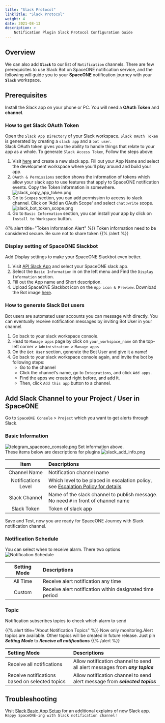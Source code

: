 ```yaml
---
title: "Slack Protocol"
linkTitle: "Slack Protocol"
weight: 4
date: 2021-08-13
description: >
    Notification Plugin Slack Protocol Configuration Guide
---
```


## Overview
We can also add **`Slack`** to our list of `Notification` channels. There are few prerequisites to use Slack Bot on SpaceONE notification service, and the following will guide you to your **SpaceONE** notification journey with your **`Slack`** workspace. 

## Prerequisites
Install the Slack app on your phone or PC. You will need a **OAuth Token** and **channel**. 

### How to get Slack OAuth Token
Open the   `Slack App Directory` of your Slack workspace. 
`Slack OAuth Token` is generated by creating a `slack app` and a `bot user`. <br>
Slack OAuth token gives you the ability to handle things that relate to your app as a whole. To generate `Slack Access Token`, Follow the steps above: <br>
1. Visit [here](https://api.slack.com/apps) and create a new slack app. Fill out your App Name and select the development workspace where you'll play around and build your app.
2. `OAuth & Permissions` section shows the information of tokens which allow your slack app to use features that apply to SpaceONE notification events. Copy the Token information in somewhere. <br>
![slack_copy_app_token.png](/ko/docs/guides/alert_manager/notification/notification_img/slack_copy_app_token.png)
3. Go to `Scopes` section, you can add permission to access to slack channel. Click on 'Add an OAuth Scope' and select `chat:write` scope.
![slack_bot_token_scope.png](/ko/docs/guides/alert_manager/notification/notification_img/slack_bot_token_scope.png)
3. Go to `Basic Information` section, you can install your app by click on `Install to Workspace` button.  

{{% alert title="Token Information Alert" %}}
Token information need to be considered secure. Be sure not to share token
{{% /alert %}}

### Display setting of SpaceONE Slackbot
Add Display settings to make your SpaceONE Slackbot even better.

1. Visit [API Slack App](https://api.slack.com/apps) and select your SpaceONE slack app. 
2. Select the `Basic Information` in on the left menu and Find the `Display Information` section.
3. Fill out the App name and Short description.
4. Upload SpaceONE Slackbot icon on the `App icon & Preview`. Download the Bot image [here](https://spaceone-custom-assets.s3.ap-northeast-2.amazonaws.com/console-assets/icons/spaceone_slackbot_icon.png).

### How to generate Slack Bot users
Bot users are automated user accounts you can message with directly. You can eventually receive notification messages by inviting Bot User in your channel. 
<br>
1. Go back to your slack workspace console. 
2. Head to  `Manage apps` page by click on `your_workspace_name` on the top-left corner > `Administration` > `Manage apps`
3. On the `Bot User` section, generate the Bot User and give it a name!
4. Go back to your slack workspace console again, and invite the bot by following steps:
    - Go to the channel
    - Click the channel's name, go to `Integrations`, and click `Add apps`.
    - Find the apps we created right before, and add it.
    - Then, click `Add this app` button to a channel.

## Add Slack Channel to your Project / User in SpaceONE
Go to `SpaceONE Console` > `Project` which you want to get alerts through Slack.

### Basic Information
![telegram_spaceone_console.png](/ko/docs/guides/alert_manager/notification/notification_img/telegram_spaceone_consol.png)
Set information above.<br>
These items below are descriptions for plugins
![slack_add_info.png](/ko/docs/guides/alert_manager/notification/notification_img/slack_add_info.png)

|Item|Descriptions|
|:--:|:--|
|Channel Name|Notification channel name|
|Notifications Level|Which level to be placed in escalation policy, see [Escalation Policy for details](/docs/guides/alert_manager/escalation_policy/)|
|Slack Channel|Name of the slack channel to publish message. No need `#` in front of channel name|
|Slack Token|Token of slack app|

Save and Test, now you are ready for SpaceONE Journey with Slack notification channel.

### Notification Schedule
You can select when to receive alarm. There two options
![Notification Schedule](/ko/docs/guides/alert_manager/notification/notification_img/notification_img_01.png)

|Setting Mode|Descriptions|
|:--:|:--|
|All Time|Receive alert notification any time|
|Custom|Receive alert notification within designated time period|

### Topic
Notification subscribes topics to check which alarm to send

{{% alert title="About Notification Topics" %}}
Now only monitoring.Alert topics are available. Other topics will be created in future release.
Just pin _**Setting Mode**_ to _**Receive all notifications**_
{{% /alert %}}

|Setting Mode|Descriptions|
|:--|:--|
|Receive all notifications|Allow notification channel to send all alert messages from _**any topics**_|
|Receive notifications based on selected topics|Allow notification channel to send alert message from _**selected topics**_|

## Troubleshooting
Visit [Slack Basic App Setup](https://api.slack.com/authentication/basics#installing) for an additional explains of new Slack app.<br>
`Happy SpaceONE-ing with Slack notification channel!`
